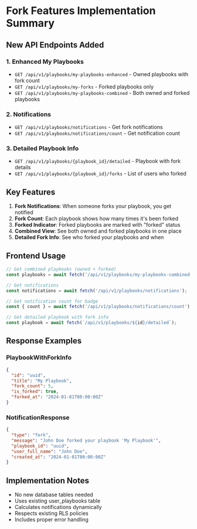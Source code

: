 # Fork Features Implementation Summary

## New API Endpoints Added

### 1. Enhanced My Playbooks
- `GET /api/v1/playbooks/my-playbooks-enhanced` - Owned playbooks with fork count
- `GET /api/v1/playbooks/my-forks` - Forked playbooks only
- `GET /api/v1/playbooks/my-playbooks-combined` - Both owned and forked playbooks

### 2. Notifications
- `GET /api/v1/playbooks/notifications` - Get fork notifications
- `GET /api/v1/playbooks/notifications/count` - Get notification count

### 3. Detailed Playbook Info
- `GET /api/v1/playbooks/{playbook_id}/detailed` - Playbook with fork details
- `GET /api/v1/playbooks/{playbook_id}/forks` - List of users who forked

## Key Features

1. **Fork Notifications**: When someone forks your playbook, you get notified
2. **Fork Count**: Each playbook shows how many times it's been forked
3. **Forked Indicator**: Forked playbooks are marked with "forked" status
4. **Combined View**: See both owned and forked playbooks in one place
5. **Detailed Fork Info**: See who forked your playbooks and when

## Frontend Usage

```javascript
// Get combined playbooks (owned + forked)
const playbooks = await fetch('/api/v1/playbooks/my-playbooks-combined');

// Get notifications
const notifications = await fetch('/api/v1/playbooks/notifications');

// Get notification count for badge
const { count } = await fetch('/api/v1/playbooks/notifications/count');

// Get detailed playbook with fork info
const playbook = await fetch(`/api/v1/playbooks/${id}/detailed`);
```

## Response Examples

### PlaybookWithForkInfo
```json
{
  "id": "uuid",
  "title": "My Playbook",
  "fork_count": 5,
  "is_forked": true,
  "forked_at": "2024-01-01T00:00:00Z"
}
```

### NotificationResponse
```json
{
  "type": "fork",
  "message": "John Doe forked your playbook 'My Playbook'",
  "playbook_id": "uuid",
  "user_full_name": "John Doe",
  "created_at": "2024-01-01T00:00:00Z"
}
```

## Implementation Notes

- No new database tables needed
- Uses existing user_playbooks table
- Calculates notifications dynamically
- Respects existing RLS policies
- Includes proper error handling
